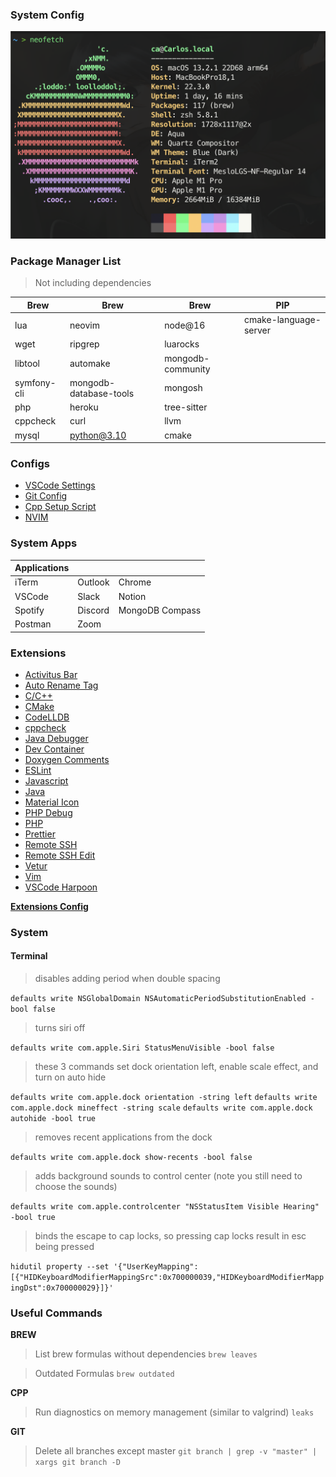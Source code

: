### System Config

![neofetch](assets/neofetch.png)

### Package Manager List

> Not including dependencies

| **Brew**    | **Brew**               | **Brew**          | **PIP**               |
| ----------- | ---------------------- | ----------------- | --------------------- |
| lua         | neovim                 | node@16           | cmake-language-server |
| wget        | ripgrep                | luarocks          |
| libtool     | automake               | mongodb-community |
| symfony-cli | mongodb-database-tools | mongosh           |
| php         | heroku                 | tree-sitter       |
| cppcheck    | curl                   | llvm              |
| mysql       | python@3.10            | cmake             |

### Configs

- [VSCode Settings](https://github.com/Puwya/System-Config/blob/master/settings.json)
- [Git Config](https://github.com/Puwya/System-Config/blob/master/.gitconfig)
- [Cpp Setup Script]()
- [NVIM](https://github.com/Puwya/System-Config/tree/master/.config/nvim)

### System Apps

| Applications |         |                 |
| ------------ | ------- | --------------- |
| iTerm        | Outlook | Chrome          |
| VSCode       | Slack   | Notion          |
| Spotify      | Discord | MongoDB Compass |
| Postman      | Zoom    |

### Extensions

- [Activitus Bar](https://marketplace.visualstudio.com/items?itemName=Gruntfuggly.activitusbar)
- [Auto Rename Tag](https://marketplace.visualstudio.com/items?itemName=formulahendry.auto-rename-tag)
- [C/C++](https://marketplace.visualstudio.com/items?itemName=ms-vscode.cpptools)
- [CMake](https://marketplace.visualstudio.com/items?itemName=twxs.cmake)
- [CodeLLDB](https://marketplace.visualstudio.com/items?itemName=vadimcn.vscode-lldb)
- [cppcheck](https://marketplace.visualstudio.com/items?itemName=QiuMingGe.cpp-check-lint)
- [Java Debugger](https://marketplace.visualstudio.com/items?itemName=vscjava.vscode-java-debug)
- [Dev Container](https://marketplace.visualstudio.com/items?itemName=ms-vscode-remote.remote-containers)
- [Doxygen Comments](https://marketplace.visualstudio.com/items?itemName=cschlosser.doxdocgen)
- [ESLint](https://marketplace.visualstudio.com/items?itemName=dbaeumer.vscode-eslint)
- [Javascript](https://marketplace.visualstudio.com/items?itemName=xabikos.JavaScriptSnippets)
- [Java](https://marketplace.visualstudio.com/items?itemName=redhat.java)
- [Material Icon](https://marketplace.visualstudio.com/items?itemName=PKief.material-icon-theme)
- [PHP Debug](https://marketplace.visualstudio.com/items?itemName=xdebug.php-debug)
- [PHP](https://marketplace.visualstudio.com/items?itemName=bmewburn.vscode-intelephense-client)
- [Prettier](https://marketplace.visualstudio.com/items?itemName=esbenp.prettier-vscode)
- [Remote SSH](https://marketplace.visualstudio.com/items?itemName=ms-vscode-remote.remote-ssh)
- [Remote SSH Edit](https://marketplace.visualstudio.com/items?itemName=ms-vscode-remote.remote-ssh-edit)
- [Vetur](https://marketplace.visualstudio.com/items?itemName=octref.vetur)
- [Vim](https://marketplace.visualstudio.com/items?itemName=vscodevim.vim)
- [VSCode Harpoon](https://marketplace.visualstudio.com/items?itemName=tobias-z.vscode-harpoon)

**[Extensions Config](https://github.com/Puwya/System-Config/blob/master/settings.json)**

### System

#### Terminal

> disables adding period when double spacing

`defaults write NSGlobalDomain NSAutomaticPeriodSubstitutionEnabled -bool false`

> turns siri off

`defaults write com.apple.Siri StatusMenuVisible -bool false`

> these 3 commands set dock orientation left, enable scale effect, and turn on auto hide

`defaults write com.apple.dock orientation -string left`
`defaults write com.apple.dock mineffect -string scale`
`defaults write com.apple.dock autohide -bool true`

> removes recent applications from the dock

`defaults write com.apple.dock show-recents -bool false`

> adds background sounds to control center (note you still need to choose the sounds)

`defaults write com.apple.controlcenter "NSStatusItem Visible Hearing" -bool true`

> binds the escape to cap locks, so pressing cap locks result in esc being pressed

`hidutil property --set '{"UserKeyMapping":[{"HIDKeyboardModifierMappingSrc":0x700000039,"HIDKeyboardModifierMappingDst":0x700000029}]}'`

### Useful Commands

**BREW**

> List brew formulas without dependencies `brew leaves`

> Outdated Formulas `brew outdated`

**CPP**

> Run diagnostics on memory management (similar to valgrind) `leaks`

**GIT**

> Delete all branches except master `git branch | grep -v "master" | xargs git branch -D`
